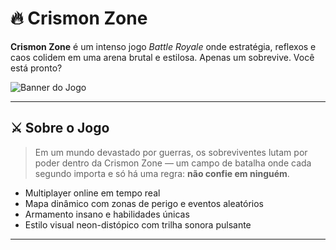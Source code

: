 # 🔥 Crismon Zone

**Crismon Zone** é um intenso jogo *Battle Royale* onde estratégia, reflexos e caos colidem em uma arena brutal e estilosa. Apenas um sobrevive. Você está pronto?

![Banner do Jogo]([https://photos.fife.usercontent.google.com/pw/AP1GczPHJjTWdW3ZkRrVxd2Ti-4Pk3pvHJF8JPwoVhS7ctiLSQHDqlKuL7c=s220-no?authuser=0](https://photos.fife.usercontent.google.com/pw/AP1GczPHJjTWdW3ZkRrVxd2Ti-4Pk3pvHJF8JPwoVhS7ctiLSQHDqlKuL7c=w655-h655-s-no-gm?authuser=0))

---

## ⚔️ Sobre o Jogo

> Em um mundo devastado por guerras, os sobreviventes lutam por poder dentro da Crismon Zone — um campo de batalha onde cada segundo importa e só há uma regra: **não confie em ninguém**.

- Multiplayer online em tempo real
- Mapa dinâmico com zonas de perigo e eventos aleatórios
- Armamento insano e habilidades únicas
- Estilo visual neon-distópico com trilha sonora pulsante

---
